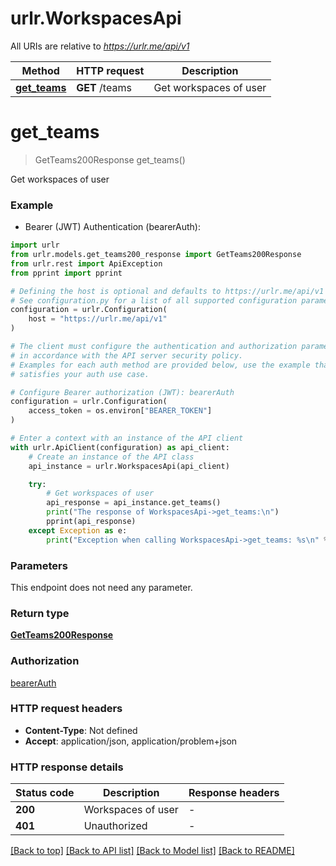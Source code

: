 # urlr.WorkspacesApi

All URIs are relative to *https://urlr.me/api/v1*

Method | HTTP request | Description
------------- | ------------- | -------------
[**get_teams**](WorkspacesApi.md#get_teams) | **GET** /teams | Get workspaces of user


# **get_teams**
> GetTeams200Response get_teams()

Get workspaces of user

### Example

* Bearer (JWT) Authentication (bearerAuth):

```python
import urlr
from urlr.models.get_teams200_response import GetTeams200Response
from urlr.rest import ApiException
from pprint import pprint

# Defining the host is optional and defaults to https://urlr.me/api/v1
# See configuration.py for a list of all supported configuration parameters.
configuration = urlr.Configuration(
    host = "https://urlr.me/api/v1"
)

# The client must configure the authentication and authorization parameters
# in accordance with the API server security policy.
# Examples for each auth method are provided below, use the example that
# satisfies your auth use case.

# Configure Bearer authorization (JWT): bearerAuth
configuration = urlr.Configuration(
    access_token = os.environ["BEARER_TOKEN"]
)

# Enter a context with an instance of the API client
with urlr.ApiClient(configuration) as api_client:
    # Create an instance of the API class
    api_instance = urlr.WorkspacesApi(api_client)

    try:
        # Get workspaces of user
        api_response = api_instance.get_teams()
        print("The response of WorkspacesApi->get_teams:\n")
        pprint(api_response)
    except Exception as e:
        print("Exception when calling WorkspacesApi->get_teams: %s\n" % e)
```



### Parameters

This endpoint does not need any parameter.

### Return type

[**GetTeams200Response**](GetTeams200Response.md)

### Authorization

[bearerAuth](../README.md#bearerAuth)

### HTTP request headers

 - **Content-Type**: Not defined
 - **Accept**: application/json, application/problem+json

### HTTP response details

| Status code | Description | Response headers |
|-------------|-------------|------------------|
**200** | Workspaces of user |  -  |
**401** | Unauthorized |  -  |

[[Back to top]](#) [[Back to API list]](../README.md#documentation-for-api-endpoints) [[Back to Model list]](../README.md#documentation-for-models) [[Back to README]](../README.md)

